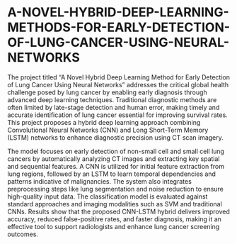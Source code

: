 # A-NOVEL-HYBRID-DEEP-LEARNING-METHODS-FOR-EARLY-DETECTION-OF-LUNG-CANCER-USING-NEURAL-NETWORKS
The project titled “A Novel Hybrid Deep Learning Method for Early Detection of Lung Cancer Using Neural Networks” addresses the critical global health challenge posed by lung cancer by enabling early diagnosis through advanced deep learning techniques. Traditional diagnostic methods are often limited by late-stage detection and human error, making timely and accurate identification of lung cancer essential for improving survival rates. This project proposes a hybrid deep learning approach combining Convolutional Neural Networks (CNN) and Long Short-Term Memory (LSTM) networks to enhance diagnostic precision using CT scan imagery.

The model focuses on early detection of non-small cell and small cell lung cancers by automatically analyzing CT images and extracting key spatial and sequential features. A CNN is utilized for initial feature extraction from lung regions, followed by an LSTM to learn temporal dependencies and patterns indicative of malignancies. The system also integrates preprocessing steps like lung segmentation and noise reduction to ensure high-quality input data. The classification model is evaluated against standard approaches and imaging modalities such as SVM and traditional CNNs. Results show that the proposed CNN-LSTM hybrid delivers improved accuracy, reduced false-positive rates, and faster diagnosis, making it an effective tool to support radiologists and enhance lung cancer screening outcomes.
